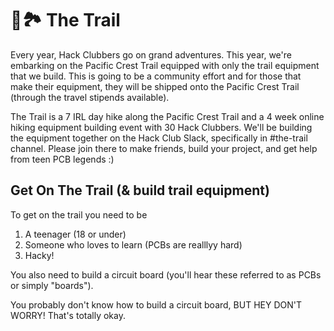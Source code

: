 # 🥾🏞️ The Trail

Every year, Hack Clubbers go on grand adventures. This year, we're embarking on the Pacific Crest Trail equipped with only the trail equipment that we build. This is going to be a community effort and for those that make their equipment, they will be shipped onto the Pacific Crest Trail (through the travel stipends available). 

The Trail is a 7 IRL day hike along the Pacific Crest Trail and a 4 week online hiking equipment building event with 30 Hack Clubbers. We'll be building the equipment together on the Hack Club Slack, specifically in #the-trail channel. Please join there to make friends, build your project, and get help from teen PCB legends :)

## Get On The Trail (& build trail equipment)

To get on the trail you need to be 
1. A teenager (18 or under) 
2. Someone who loves to learn (PCBs are realllyy hard)
3. Hacky!

You also need to build a circuit board (you'll hear these referred to as PCBs or simply "boards").

You probably don't know how to build a circuit board, BUT HEY DON'T WORRY! That's totally okay.
